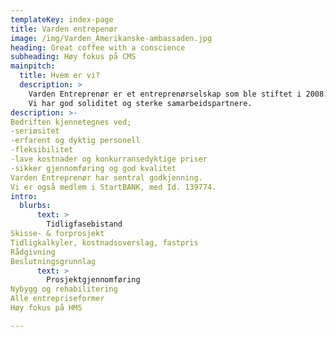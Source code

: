```yaml
---
templateKey: index-page
title: Varden entrepenør
image: /img/Varden_Amerikanske-ambassaden.jpg
heading: Great coffee with a conscience
subheading: Høy fokus på CMS
mainpitch:
  title: Hvem er vi?
  description: >
    Varden Entreprenør er et entreprenørselskap som ble stiftet i 2008. Vi har lang bakgrunn fra flere av Norges største entreprenørselskaper, og har lagt til grunn den beste kultur innen KS/HMS og seriøsitet.
    Vi har god soliditet og sterke samarbeidspartnere.
description: >-
Bedriften kjennetegnes ved;
-seriøsitet
-erfarent og dyktig personell
-fleksibilitet
-lave kostnader og konkurransedyktige priser
-sikker gjennomføring og god kvalitet
Varden Entreprenør har sentral godkjenning.
Vi er også medlem i StartBANK, med Id. 139774.
intro:
  blurbs:
      text: >
        Tidligfasebistand
Skisse- & forprosjekt
Tidligkalkyler, kostnadsoverslag, fastpris
Rådgivning
Beslutningsgrunnlag
      text: >
        Prosjektgjennomføring
Nybygg og rehabilitering
Alle entrepriseformer
Høy fokus på HMS

---
```


